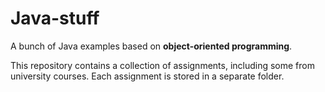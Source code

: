 # Java-stuff

A bunch of Java examples based on **object-oriented programming**.

This repository contains a collection of assignments, including some from university courses. Each assignment is stored in a separate folder.
